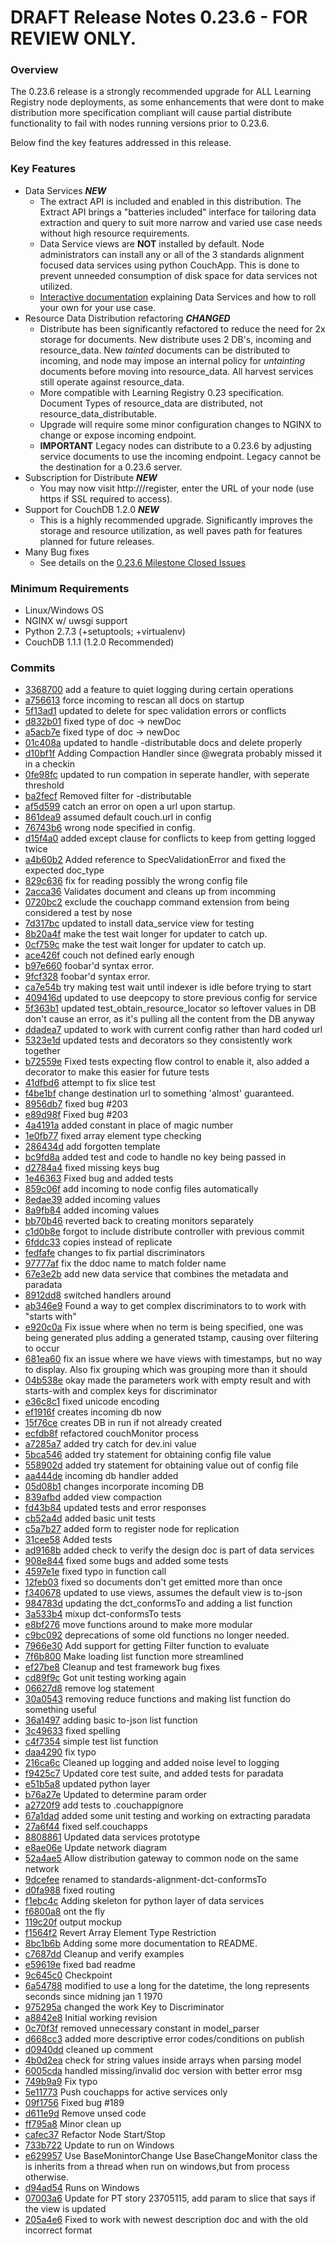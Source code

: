 # DRAFT Release Notes 0.23.6 - FOR REVIEW ONLY.

### Overview

The 0.23.6 release is a strongly recommended upgrade for ALL Learning Registry node deployments, as some enhancements that were dont to make distribution more specification compliant will cause partial distribute functionality to fail with nodes running versions prior to 0.23.6.

Below find the key features addressed in this release.


### Key Features

* Data Services _**NEW**_
  - The extract API is included and enabled in this distribution. The Extract API brings a "batteries included" interface for tailoring data extraction and query to suit more narrow and varied use case needs without high resource requirements.
  - Data Service views are **NOT** installed by default. Node administrators can install any or all of the 3 standards alignment focused data services using python CouchApp. This is done to prevent unneeded consumption of disk space for data services not utilized.
  - [Interactive documentation](http://learningregistry.github.com/LearningRegistry/data-services/index.html) explaining Data Services and how to roll your own for your use case.
* Resource Data Distribution refactoring _**CHANGED**_
  - Distribute has been significantly refactored to reduce the need for 2x storage for documents. New distribute uses 2 DB's, incoming and resource_data. New _tainted_ documents can be distributed to incoming, and node may impose an internal policy for _untainting_ documents before moving into resource_data.  All harvest services still operate against resource_data.
  - More compatible with Learning Registry 0.23 specification. Document Types of resource_data are distributed, not resource_data_distributable.
  - Upgrade will require some minor configuration changes to NGINX to change or expose incoming endpoint.
  - **IMPORTANT** Legacy nodes can distribute to a 0.23.6 by adjusting service documents to use the incoming endpoint. Legacy cannot be the destination for a 0.23.6 server. 
* Subscription for Distribute _**NEW**_
  - You may now visit http://<node address>/register, enter the URL of your node (use https if SSL required to access).
* Support for CouchDB 1.2.0 _**NEW**_
  - This is a highly recommended upgrade. Significantly improves the storage and resource utilization, as well paves path for  features planned for future releases.
* Many Bug fixes
  - See details on the [0.23.6 Milestone Closed Issues](https://github.com/LearningRegistry/LearningRegistry/issues?milestone=5&state=closed) 

### Minimum Requirements
* Linux/Windows OS
* NGINX w/ uwsgi support
* Python 2.7.3 (+setuptools; +virtualenv)
* CouchDB 1.1.1 (1.2.0 Recommended)

### Commits

* [3368700](https://github.com/LearningRegistry/LearningRegistry/commit/3368700b121161ed4bb6a7464564abcaa8828af9) add a feature to quiet logging during certain operations
* [a756613](https://github.com/LearningRegistry/LearningRegistry/commit/a7566137f64ce828242f82a200be41570f9b7e25) force incoming to rescan all docs on startup
* [5f13ad1](https://github.com/LearningRegistry/LearningRegistry/commit/5f13ad175076653e137caaa3677082b124de688f) updated to delete for spec validation errors or conflicts
* [d832b01](https://github.com/LearningRegistry/LearningRegistry/commit/d832b01b00064b73b9c427c3089d5ad0196b2b12) fixed type of doc -> newDoc
* [a5acb7e](https://github.com/LearningRegistry/LearningRegistry/commit/a5acb7ec41f63e68615225d0f7d68b59350ad52c) fixed type of doc -> newDoc
* [01c408a](https://github.com/LearningRegistry/LearningRegistry/commit/01c408a24a5749eb383030a25704128be1b3bcf1) updated to handle -distributable docs and delete properly
* [d10bf1f](https://github.com/LearningRegistry/LearningRegistry/commit/d10bf1f32cd5af45ffa237d1b948d7b95ed7b589) Adding Compaction Handler since @wegrata probably missed it in a checkin
* [0fe98fc](https://github.com/LearningRegistry/LearningRegistry/commit/0fe98fcc5553da8466306c4497f1c245677bf1cb) updated to run compation in seperate handler, with seperate threshold
* [ba2fecf](https://github.com/LearningRegistry/LearningRegistry/commit/ba2fecf58df8d6dfb4b41fdb194e482af4576e08) Removed filter for -distributable
* [af5d599](https://github.com/LearningRegistry/LearningRegistry/commit/af5d599cfdadfa99d4c788773eb5f00b71956f9a) catch an error on open a url upon startup.
* [861dea9](https://github.com/LearningRegistry/LearningRegistry/commit/861dea959e73d4f7a78e8207a98d778d71d53c57) assumed default couch.url in config
* [76743b6](https://github.com/LearningRegistry/LearningRegistry/commit/76743b648510940fb1803389541f18345cb8d2db) wrong node specified in config.
* [d15f4a0](https://github.com/LearningRegistry/LearningRegistry/commit/d15f4a05469dd31aa6f4c0872b1bfcdaa0b3b11f) added except clause for conflicts to keep from getting logged twice
* [a4b60b2](https://github.com/LearningRegistry/LearningRegistry/commit/a4b60b2f76e43acfd39eb31d4870fff3003336f1) Added reference to SpecValidationError and fixed the expected doc_type
* [829c636](https://github.com/LearningRegistry/LearningRegistry/commit/829c636a6018411fcf2ac82f67f7e300232867c7) fix for reading possibly the wrong config file
* [2acca36](https://github.com/LearningRegistry/LearningRegistry/commit/2acca3609bc6081ef0c4f28a3daff0d25a6e1421) Validates document and cleans up from incomming
* [0720bc2](https://github.com/LearningRegistry/LearningRegistry/commit/0720bc22db6587316e2e0ea7e05783c868f82b54) exclude the couchapp command extension from being considered a test by nose
* [7d317bc](https://github.com/LearningRegistry/LearningRegistry/commit/7d317bc6edceaa978106a5569d43b145231ef3f3) updated to install data_service view for testing
* [8b20a4f](https://github.com/LearningRegistry/LearningRegistry/commit/8b20a4fce28e8384294bf8f7a80cfa9a4486740c) make the test wait longer for updater to catch up.
* [0cf759c](https://github.com/LearningRegistry/LearningRegistry/commit/0cf759c2481b18011e7cddbe3e0b31791c7afc5a) make the test wait longer for updater to catch up.
* [ace426f](https://github.com/LearningRegistry/LearningRegistry/commit/ace426fac97474e7316dbb5025fdd5d73132c7b6) couch not defined early enough
* [b97e660](https://github.com/LearningRegistry/LearningRegistry/commit/b97e6608cb1049c51cb1fba2e1668e303b6901b2) foobar'd syntax error.
* [9fcf328](https://github.com/LearningRegistry/LearningRegistry/commit/9fcf328cbe8a3b478ba4be63dff2f90fc9f6da8c) foobar'd syntax error.
* [ca7e54b](https://github.com/LearningRegistry/LearningRegistry/commit/ca7e54bbaf8a76a18e740a7c7a3d3e27bbc3b8f8) try making test wait until indexer is idle before trying to start
* [409416d](https://github.com/LearningRegistry/LearningRegistry/commit/409416d390b360adaf0ed9b4c63a8db0606a83ea) updated to use deepcopy to store previous config for service
* [5f363b1](https://github.com/LearningRegistry/LearningRegistry/commit/5f363b178b1f07245adb93c2cb867f3d58505138) updated test_obtain_resource_locator so leftover values in DB don't cause an error, as it's pulling all the content from the DB anyway
* [ddadea7](https://github.com/LearningRegistry/LearningRegistry/commit/ddadea76704f33f302ea7cf7454b021ad6a0b93b) updated to work with current config rather than hard coded url
* [5323e1d](https://github.com/LearningRegistry/LearningRegistry/commit/5323e1d271e4bde5521c08e1d93f609646ff5b42) updated tests and decorators so they consistently work together
* [b72559e](https://github.com/LearningRegistry/LearningRegistry/commit/b72559e24c1a0b1a6824a6e8849652ed35abd257) Fixed tests expecting flow control to enable it, also added a decorator to make this easier for future tests
* [41dfbd6](https://github.com/LearningRegistry/LearningRegistry/commit/41dfbd6027ca04f04c4ad6f5375f1129aaf135b6) attempt to fix slice test
* [f4be1bf](https://github.com/LearningRegistry/LearningRegistry/commit/f4be1bf0f7818947c552f3160157fc3b6fbc719e) change destination url to something 'almost' guaranteed.
* [8956db7](https://github.com/LearningRegistry/LearningRegistry/commit/8956db72bd5abd22846c206a9050002272d7d4fd) fixed bug #203
* [e89d98f](https://github.com/LearningRegistry/LearningRegistry/commit/e89d98fd9bb210ae659a48ba57e798af646e0d84) Fixed bug #203
* [4a4191a](https://github.com/LearningRegistry/LearningRegistry/commit/4a4191a6cc8c8ffa99a01c0607b2842467a643e8) added constant in place of magic number
* [1e0fb77](https://github.com/LearningRegistry/LearningRegistry/commit/1e0fb77959ca243f3dcd91780b743999384c0768) fixed array element type checking
* [286434d](https://github.com/LearningRegistry/LearningRegistry/commit/286434d99cfb3bdd61e522558da6aaf9d82de82c) add forgotten template
* [bc9fd8a](https://github.com/LearningRegistry/LearningRegistry/commit/bc9fd8a9ec780121cc40c921d6576cad078bc6c1) added test and code to handle no key being passed in
* [d2784a4](https://github.com/LearningRegistry/LearningRegistry/commit/d2784a496e332694fc37a6535edb4fca904015c1) fixed missing keys bug
* [1e46363](https://github.com/LearningRegistry/LearningRegistry/commit/1e46363d97e21e5c433bbb6ea57604b306dcb9b1) Fixed bug and added tests
* [859c06f](https://github.com/LearningRegistry/LearningRegistry/commit/859c06fe88258517f4722722269326426647a293) add incoming to node config files automatically
* [8edae39](https://github.com/LearningRegistry/LearningRegistry/commit/8edae39a016efb15a26d1b832a37f692e101d745) added incoming values
* [8a9fb84](https://github.com/LearningRegistry/LearningRegistry/commit/8a9fb8489b3a2e2cad084871d6c05007a447c752) added incoming values
* [bb70b46](https://github.com/LearningRegistry/LearningRegistry/commit/bb70b46f95587f9835c1d1eb97f57c40c883d077) reverted back to creating monitors separately
* [c1d0b8e](https://github.com/LearningRegistry/LearningRegistry/commit/c1d0b8ee4fa86042c8a0d8323e2941e2713c4971) forgot to include distribute controller with previous commit
* [6fddc33](https://github.com/LearningRegistry/LearningRegistry/commit/6fddc33dee87f555824bd7c75e6f36d78e7cb801) copies instead of replicate
* [fedfafe](https://github.com/LearningRegistry/LearningRegistry/commit/fedfafe3b4255c6f9e331e1ab72a1815c59a6531) changes to fix partial discriminators
* [97777af](https://github.com/LearningRegistry/LearningRegistry/commit/97777aff0546a081bda077b18e215b26b3deaff8) fix the ddoc name to match folder name
* [67e3e2b](https://github.com/LearningRegistry/LearningRegistry/commit/67e3e2b90f6124b7f254cf96a3511413de640bcc) add new data service that combines the metadata and paradata
* [8912dd8](https://github.com/LearningRegistry/LearningRegistry/commit/8912dd8382ea4fc0c875b2fb4435df14f9bf0826) switched handlers around
* [ab346e9](https://github.com/LearningRegistry/LearningRegistry/commit/ab346e9eb992cdf1406aaaf2bbc964fbca6b79d2) Found a way to get complex discriminators to to work with "starts with"
* [e920c0a](https://github.com/LearningRegistry/LearningRegistry/commit/e920c0a62fd2f8554cbdcab5c68e376b01c856da) Fix issue where when no term is being specified, one was being generated plus adding a generated tstamp, causing over filtering to occur
* [681ea60](https://github.com/LearningRegistry/LearningRegistry/commit/681ea60b83e6d1e3641682c4827bb79e58eaf52e) fix an issue where we have views with timestamps, but no way to display.  Also fix grouping which was grouping more than it should
* [04b538e](https://github.com/LearningRegistry/LearningRegistry/commit/04b538e47b5d74cbd453234bf15d8eee26c2e736) okay made the parameters work with empty result and with starts-with and complex keys for discriminator
* [e36c8c1](https://github.com/LearningRegistry/LearningRegistry/commit/e36c8c16ee445b7ce338c559418292bf0d80978c) fixed unicode encoding
* [ef1916f](https://github.com/LearningRegistry/LearningRegistry/commit/ef1916f2c1576f87a5e632b1a491df3883db6dd5) creates incoming db now
* [15f76ce](https://github.com/LearningRegistry/LearningRegistry/commit/15f76ce8d113d2d158c9410b3f7871ea875b1afb) creates DB in run if not already created
* [ecfdb8f](https://github.com/LearningRegistry/LearningRegistry/commit/ecfdb8f39aaac9ec063c8547eaa0819f0271ac5a) refactored couchMonitor process
* [a7285a7](https://github.com/LearningRegistry/LearningRegistry/commit/a7285a76a6d0cbc2fdadd9e76ebba758d0ec88d7) added try catch for dev.ini value
* [5bca546](https://github.com/LearningRegistry/LearningRegistry/commit/5bca546baa82f926d37dafc728f13631144b7b11) added try statement for obtaining config file value
* [558902d](https://github.com/LearningRegistry/LearningRegistry/commit/558902d84ca832d6eebf444ad1bfaf2435214e7d) added try statement for obtaining value out of config file
* [aa444de](https://github.com/LearningRegistry/LearningRegistry/commit/aa444deafb216313d83845bb782f7b9fb6820f62) incoming db handler added
* [05d08b1](https://github.com/LearningRegistry/LearningRegistry/commit/05d08b1a75bf885d2a49680d7373e78455fd19c9) changes incorporate incoming DB
* [839afbd](https://github.com/LearningRegistry/LearningRegistry/commit/839afbdf94dafdb5ffd695ece70c7bb57da23a92) added view compaction
* [fd43b84](https://github.com/LearningRegistry/LearningRegistry/commit/fd43b841df601f479bac7cd5697b48088c0017a0) updated tests and error responses
* [cb52a4d](https://github.com/LearningRegistry/LearningRegistry/commit/cb52a4dddb62a662f171df72fc710dd84b147453) added basic unit tests
* [c5a7b27](https://github.com/LearningRegistry/LearningRegistry/commit/c5a7b2774d7b3f241f849952f10081da375e78e5) added form to register node for replication
* [31cee58](https://github.com/LearningRegistry/LearningRegistry/commit/31cee58d7d973844f4106a2bd0fdd430a3177abd) Added tests
* [ad9168b](https://github.com/LearningRegistry/LearningRegistry/commit/ad9168b82a861af158bff110ab2c3898c53b0ca9) added check to verify the design doc is part of data services
* [908e844](https://github.com/LearningRegistry/LearningRegistry/commit/908e844097b2f1c8d258efdc906e562c8f48a9f4) fixed some bugs and added some tests
* [4597e1e](https://github.com/LearningRegistry/LearningRegistry/commit/4597e1ea7e98b2686ca07561e84e31e9f7fbb8ae) fixed typo in function call
* [12feb03](https://github.com/LearningRegistry/LearningRegistry/commit/12feb039efb8c4325448b9dc1e47d39c2b31d6fe) fixed so documents don't get emitted more than once
* [f340678](https://github.com/LearningRegistry/LearningRegistry/commit/f34067802463fd9007e9606964cc4a4445bc8d37) updated to use views, assumes the default view is to-json
* [984783d](https://github.com/LearningRegistry/LearningRegistry/commit/984783d6ef9c3e30b810bb5972887f05de6a3a1a) updating the dct_conformsTo and adding a list function
* [3a533b4](https://github.com/LearningRegistry/LearningRegistry/commit/3a533b4e55b25abf6420717b48d6204407a963ae) mixup dct-conformsTo tests
* [e8bf276](https://github.com/LearningRegistry/LearningRegistry/commit/e8bf2768697429ad1518e4258715f6c9613c4ae2) move functions around to make more modular
* [c9bc092](https://github.com/LearningRegistry/LearningRegistry/commit/c9bc0920fa45fb26d6aa582db2f1e8427729dae7) deprecations of some old functions no longer needed.
* [7966e30](https://github.com/LearningRegistry/LearningRegistry/commit/7966e30b723080af35cbf54c35bd0d4207a710d9) Add support for getting Filter function to evaluate
* [7f6b800](https://github.com/LearningRegistry/LearningRegistry/commit/7f6b800f2bdc1fc85feaf0441e71e1bdcc0a0576) Make loading list function more streamlined
* [ef27be8](https://github.com/LearningRegistry/LearningRegistry/commit/ef27be83e986129b9200dcc3d5263891890bcc50) Cleanup and test framework bug fixes
* [cd89f9c](https://github.com/LearningRegistry/LearningRegistry/commit/cd89f9cf88a28d4376b4d0b0afd602e05f7ce66f) Got unit testing working again
* [06627d8](https://github.com/LearningRegistry/LearningRegistry/commit/06627d8dba3231bb0d12e09c0ac1690637d0d722) remove log statement
* [30a0543](https://github.com/LearningRegistry/LearningRegistry/commit/30a05432b00f6de1aefe5d5a62bdc402d45d3820) removing reduce functions and making list function do something useful
* [36a1497](https://github.com/LearningRegistry/LearningRegistry/commit/36a14976dcbbe0f4eb2074145bd64b0eac04c2c6) adding basic to-json list function
* [3c49633](https://github.com/LearningRegistry/LearningRegistry/commit/3c49633fd8db6f986a70294d4a36423ec1a0c1d5) fixed spelling
* [c4f7354](https://github.com/LearningRegistry/LearningRegistry/commit/c4f73542787061849753c89d887ed09f72b049ab) simple test list function
* [daa4290](https://github.com/LearningRegistry/LearningRegistry/commit/daa4290ee8edd303f98996b5664336c924aa13bd) fix typo
* [216ca6c](https://github.com/LearningRegistry/LearningRegistry/commit/216ca6cd0b56a6bd12ba7a641702d711af843a83) Cleaned up logging and added noise level to logging
* [f9425c7](https://github.com/LearningRegistry/LearningRegistry/commit/f9425c754eb17cc637b2ea9c23fc29f50688b886) Updated core test suite, and added tests for paradata
* [e51b5a8](https://github.com/LearningRegistry/LearningRegistry/commit/e51b5a8c4d441ae3e4e0f972a96f8a21c3ddd62e) updated python layer
* [b76a27e](https://github.com/LearningRegistry/LearningRegistry/commit/b76a27e5ef9ec73a3f797923d56d80b5909604a4) Updated to determine param order
* [a2720f9](https://github.com/LearningRegistry/LearningRegistry/commit/a2720f99fc0a9f4f861b96fca4492bb8b313412c) add tests to .couchappignore
* [67a1dad](https://github.com/LearningRegistry/LearningRegistry/commit/67a1dad2d32632517a12a7ad4e8c3f6d75165f11) added some unit testing and working on extracting paradata
* [27a6f44](https://github.com/LearningRegistry/LearningRegistry/commit/27a6f443b9891c415388edabb3891de019bc34ad) fixed self.couchapps
* [8808861](https://github.com/LearningRegistry/LearningRegistry/commit/8808861caf1d2f4b3ca130d80d255aeda2d695e6) Updated data services prototype
* [e8ae06e](https://github.com/LearningRegistry/LearningRegistry/commit/e8ae06e606a270661edc1dfad8949fe5013a1236) Update network diagram
* [52a4ae5](https://github.com/LearningRegistry/LearningRegistry/commit/52a4ae5718c30fc2c2c0f8bf3c03f4be407db94d) Allow distribution gateway to common node on the same network
* [9dcefee](https://github.com/LearningRegistry/LearningRegistry/commit/9dcefee798daaa729d9a3122bdbd4c1d0f555ee6) renamed to standards-alignment-dct-conformsTo
* [d0fa988](https://github.com/LearningRegistry/LearningRegistry/commit/d0fa988cfb641894810f48b851ac1df950a31c80) fixed routing
* [f1ebc4c](https://github.com/LearningRegistry/LearningRegistry/commit/f1ebc4cbf14846da3ed0a9f5e2ece5817ee1372e) Adding skeleton for python layer of data services
* [f6800a8](https://github.com/LearningRegistry/LearningRegistry/commit/f6800a83ec10f85ab970cdc922240056e711707c) ont the fly
* [119c20f](https://github.com/LearningRegistry/LearningRegistry/commit/119c20fab0f90d1cfc6deb0e2a9e7f3de6ad427b) output mockup
* [f1564f2](https://github.com/LearningRegistry/LearningRegistry/commit/f1564f28f5d2322b0ccf6bb5f0d40da7f698dc5e) Revert Array Element Type Restriction
* [8bc1b6b](https://github.com/LearningRegistry/LearningRegistry/commit/8bc1b6b45d522436d17eeb7ee64cffeaf4b307b3) Adding some more documentation to README.
* [c7687dd](https://github.com/LearningRegistry/LearningRegistry/commit/c7687dd59ccad93048e83fc08eb3d2bb9213ed01) Cleanup and verify examples
* [e59619e](https://github.com/LearningRegistry/LearningRegistry/commit/e59619e2dba93df0a5723c44f1ca85094e6a9f7a) fixed bad readme
* [9c645c0](https://github.com/LearningRegistry/LearningRegistry/commit/9c645c044a03e838513090eb53f64990e06f79b3) Checkpoint
* [6a54788](https://github.com/LearningRegistry/LearningRegistry/commit/6a547882470799dd4c606a8be71883838745376e) modified to use a long for the datetime, the long represents seconds since midning jan 1 1970
* [975295a](https://github.com/LearningRegistry/LearningRegistry/commit/975295a5bb32cf878fb44953b5cf1e68af66fd24) changed the work Key to Discriminator
* [a8842e8](https://github.com/LearningRegistry/LearningRegistry/commit/a8842e89ec4725cdfbdefec312dbe0bd94257e1d) Initial working revision
* [0c70f3f](https://github.com/LearningRegistry/LearningRegistry/commit/0c70f3ff6b89995e0f521b7f369b0e660048ba05) removed unnecessary constant in model_parser
* [d668cc3](https://github.com/LearningRegistry/LearningRegistry/commit/d668cc37b56d9b75a7e3de3e0627c22dbec2169f) added more descriptive error codes/conditions on publish
* [d0940dd](https://github.com/LearningRegistry/LearningRegistry/commit/d0940ddb23b22a6c0dace83954013c9d19af431a) cleaned up comment
* [4b0d2ea](https://github.com/LearningRegistry/LearningRegistry/commit/4b0d2eab4b5a866065bb72d585a4814d6f809e80) check for string values inside arrays when parsing model
* [6005cda](https://github.com/LearningRegistry/LearningRegistry/commit/6005cda39d904377752e3be4e05611310a1c9ad3) handled missing/invalid doc version with better error msg
* [749b9a9](https://github.com/LearningRegistry/LearningRegistry/commit/749b9a9e2e4eb2991b07e64cf889d8ee1e41ab23) Fix typo
* [5e11773](https://github.com/LearningRegistry/LearningRegistry/commit/5e1177379e44f2c4a13a911ad811929c3c8737c9) Push couchapps for active services only
* [09f1756](https://github.com/LearningRegistry/LearningRegistry/commit/09f175676b43275a3de23da3dc4d40f0c9e4bd95) Fixed bug #189
* [d611e9d](https://github.com/LearningRegistry/LearningRegistry/commit/d611e9ddaef29f440a35ca58dd188611d26412b5) Remove unsed code
* [ff795a8](https://github.com/LearningRegistry/LearningRegistry/commit/ff795a8bf46f153fe3ca9e47652536a21c10cf36) Minor clean up
* [cafec37](https://github.com/LearningRegistry/LearningRegistry/commit/cafec37c468d1ced4a48858982b319c2b6c5fdf8) Refactor Node Start/Stop
* [733b722](https://github.com/LearningRegistry/LearningRegistry/commit/733b722d9fe71a90bb15243d9af56aa28d1aa1c2) Update to run on Windows
* [e629957](https://github.com/LearningRegistry/LearningRegistry/commit/e6299579f226850347e977c2d526eae57267c652) Use BaseMonintorChange Use BaseChangeMonitor class the is inherits from a thread when run on windows,but from process otherwise.
* [d94ad54](https://github.com/LearningRegistry/LearningRegistry/commit/d94ad54a03d6b80da119249a2ef436ec13f8bf9e) Runs on Windows
* [07003a6](https://github.com/LearningRegistry/LearningRegistry/commit/07003a6a7ab7303af810bc76e58cdc0e5b43e83d) Update for PT story 23705115, add param to slice that says if the view is updated
* [205a4e6](https://github.com/LearningRegistry/LearningRegistry/commit/205a4e6d5a012c8f980f7a9fbca4376cddaa2f69) Fixed to work with newest description doc and with the old incorrect format